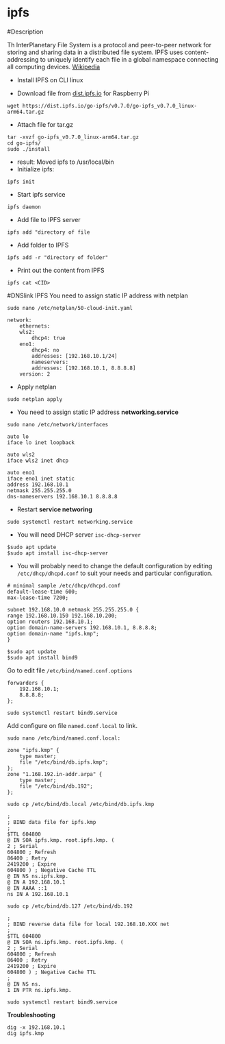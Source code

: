 # ipfs
#Description

Th InterPlanetary File System is a protocol and peer-to-peer network for storing and sharing data in a distributed file system. IPFS uses content-addressing to uniquely identify each file in a global namespace connecting all computing devices. [Wikipedia](https://en.wikipedia.org/wiki/InterPlanetary_File_System)

* Install IPFS on CLI linux

* Download file from [dist.ipfs.io](https://dist.ipfs.io/) for Raspberry Pi
```
wget https://dist.ipfs.io/go-ipfs/v0.7.0/go-ipfs_v0.7.0_linux-arm64.tar.gz
```
* Attach file for tar.gz
```
tar -xvzf go-ipfs_v0.7.0_linux-arm64.tar.gz
cd go-ipfs/
sudo ./install
```
* result: Moved ipfs to /usr/local/bin
* Initialize ipfs:
```
ipfs init
```
* Start ipfs service
```
ipfs daemon
```
* Add file to IPFS server
```
ipfs add "directory of file
```
* Add folder to IPFS
```
ipfs add -r "directory of folder"
```
* Print out the content from IPFS
```
ipfs cat <CID>
```
#DNSlink IPFS
You need to assign static IP address with netplan
```
sudo nano /etc/netplan/50-cloud-init.yaml
```
```
network:
	ethernets:
	wls2:
		dhcp4: true
	eno1:
		dhcp4: no
		addresses: [192.168.10.1/24]
		nameservers:
		addresses: [192.168.10.1, 8.8.8.8]
	version: 2
```
* Apply  netplan
```
sudo netplan apply
```

* You need to assign static IP address **networking.service**
```
sudo nano /etc/network/interfaces
```
```
auto lo
iface lo inet loopback

auto wls2
iface wls2 inet dhcp

auto eno1
iface eno1 inet static
address 192.168.10.1
netmask 255.255.255.0
dns-nameservers 192.168.10.1 8.8.8.8
```
 * Restart **service networing**
```
sudo systemctl restart networking.service
```
* You will need DHCP server ```isc-dhcp-server```
```
$sudo apt update
$sudo apt install isc-dhcp-server
```
* You will probably need to change the default configuration by editing ```/etc/dhcp/dhcpd.conf``` to suit your needs and particular configuration.

```
# minimal sample /etc/dhcp/dhcpd.conf
default-lease-time 600;
max-lease-time 7200;
 
subnet 192.168.10.0 netmask 255.255.255.0 {
range 192.168.10.150 192.168.10.200;
option routers 192.168.10.1;
option domain-name-servers 192.168.10.1, 8.8.8.8;
option domain-name "ipfs.kmp";
}

```
```
$sudo apt update
$sudo apt install bind9
```
Go to edit file ```/etc/bind/named.conf.options```
```
forwarders {
	192.168.10.1;
	8.8.8.8;
};
```
```
sudo systemctl restart bind9.service
```
Add configure on file ```named.conf.local``` to link.
```
sudo nano /etc/bind/named.conf.local:
```
```
zone "ipfs.kmp" {
	type master;
	file "/etc/bind/db.ipfs.kmp";
};
zone "1.168.192.in-addr.arpa" {
	type master;
	file "/etc/bind/db.192";
};
```

```
sudo cp /etc/bind/db.local /etc/bind/db.ipfs.kmp
```

```
;
; BIND data file for ipfs.kmp
;
$TTL 604800
@ IN SOA ipfs.kmp. root.ipfs.kmp. (
2 ; Serial
604800 ; Refresh
86400 ; Retry
2419200 ; Expire
604800 ) ; Negative Cache TTL
@ IN NS ns.ipfs.kmp.
@ IN A 192.168.10.1
@ IN AAAA ::1
ns IN A 192.168.10.1
```
```
sudo cp /etc/bind/db.127 /etc/bind/db.192
```
```
;
; BIND reverse data file for local 192.168.10.XXX net
;
$TTL 604800
@ IN SOA ns.ipfs.kmp. root.ipfs.kmp. (
2 ; Serial
604800 ; Refresh
86400 ; Retry
2419200 ; Expire
604800 ) ; Negative Cache TTL
;
@ IN NS ns.
1 IN PTR ns.ipfs.kmp.
```
```
sudo systemctl restart bind9.service
```
**Troubleshooting**
```
dig -x 192.168.10.1
dig ipfs.kmp
```